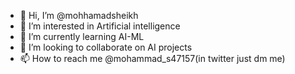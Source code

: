 - 👋 Hi, I’m @mohhamadsheikh
- 👀 I’m interested in Artificial intelligence
- 🌱 I’m currently learning AI-ML
- 💞️ I’m looking to collaborate on AI projects
- 📫 How to reach me  @mohammad_s47157(in twitter just dm me)

<!---
mohhamadsheikh/mohhamadsheikh is a ✨ special ✨ repository because its `README.md` (this file) appears on your GitHub profile.
You can click the Preview link to take a look at your changes.
--->
